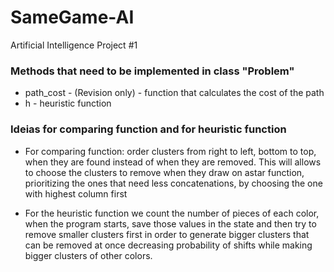 # SameGame-AI
Artificial Intelligence Project #1

### Methods that need to be implemented in class "Problem"
* path_cost - (Revision only) - function that calculates the cost of the path
* h - heuristic function


### Ideias for comparing function and for heuristic function
* For comparing function: order clusters from right to left, bottom to top, when
they are found instead of when they are removed. This will allows to choose the
clusters to remove when they draw on astar function, prioritizing the ones that
need less concatenations, by choosing the one with highest column first

* For the heuristic function we count the number of pieces of each color, when 
the program starts, save those values in the state and then try to remove smaller
clusters first in order to generate bigger clusters that can be removed at once
decreasing probability of shifts while making bigger clusters of other colors.
